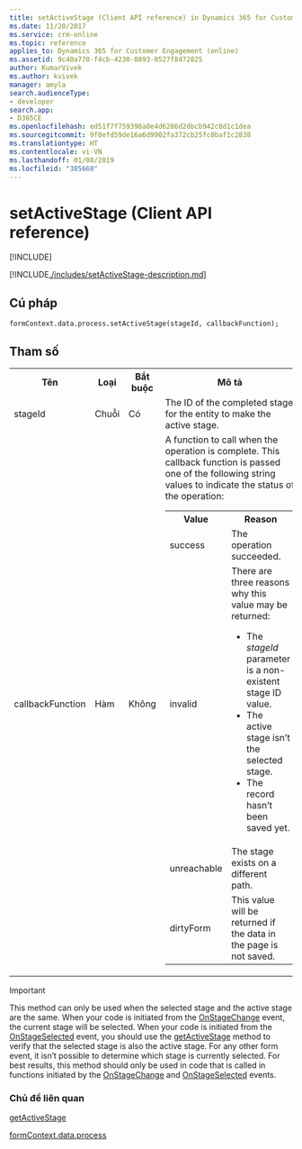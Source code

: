 ```yaml
---
title: setActiveStage (Client API reference) in Dynamics 365 for Customer Engagement| MicrosoftDocs
ms.date: 11/20/2017
ms.service: crm-online
ms.topic: reference
applies_to: Dynamics 365 for Customer Engagement (online)
ms.assetid: 9c40a770-f4cb-4230-8893-0527f8472825
author: KumarVivek
ms.author: kvivek
manager: amyla
search.audienceType:
- developer
search.app:
- D365CE
ms.openlocfilehash: ed51f7f759398a8e4d6286d2dbcb942c8d1c1dea
ms.sourcegitcommit: 9f0efd59de16a6d9902fa372cb25fc0baf1c2838
ms.translationtype: HT
ms.contentlocale: vi-VN
ms.lasthandoff: 01/08/2019
ms.locfileid: "385660"
---
```

# <a name="setactivestage-client-api-reference"></a>setActiveStage (Client API reference)

[!INCLUDE[](../../../../../includes/cc_applies_to_update_9_0_0.md)]

[!INCLUDE[./includes/setActiveStage-description.md](./includes/setActiveStage-description.md)]

## <a name="syntax"></a>Cú pháp

`formContext.data.process.setActiveStage(stageId, callbackFunction);`

## <a name="parameters"></a>Tham số

<table style="width:100%">
<tr>
<th>Tên</th>
<th>Loại</th>
<th>Bắt buộc</th>
<th>Mô tả</th>
</tr>
<tr>
<td>stageId</td>
<td>Chuỗi</td>
<td>Có</td>
<td>The ID of the completed stage for the entity to make the active stage. </td>
</tr>
<tr>
<td>callbackFunction</td>
<td>Hàm</td>
<td>Không</td>
<td>A function to call when the operation is complete. This callback function is passed one of the following string values to indicate the status of the operation:
<table>
<tr>
<th>Value</th>
<th>Reason</th>
</tr>
<tr>
<td>success</td>
<td>The operation succeeded.</td>
</tr>
<tr>
<td>invalid</td>
<td>There are three reasons why this value may be returned:
<ul>
<li>The <em>stageId</em> parameter is a non-existent stage ID value.</li>
<li>The active stage isn’t the selected stage.</li>
<li>The record hasn’t been saved yet.</li>
</ul>
</td>
</tr>
<tr>
<td>unreachable</td>
<td>The stage exists on a different path.</td>
</tr>
<tr>
<td>dirtyForm</td>
<td>This value will be returned if the data in the page is not saved.</td>
</tr>
</table>
</td>
</tr>
</table>

>[!IMPORTANT]
>This method can only be used when the selected stage and the active stage are the same. When your code is initiated from the [OnStageChange](../../events/onstagechange.md) event, the current stage will be selected. When your code is initiated from the [OnStageSelected](../../events/onstageselected.md) event, you should use the [getActiveStage](getActiveStage.md) method to verify that the selected stage is also the active stage. For any other form event, it isn’t possible to determine which stage is currently selected. For best results, this method should only be used in code that is called in functions initiated by the [OnStageChange](../../events/onstagechange.md) and [OnStageSelected](../../events/onstageselected.md) events.

### <a name="related-topics"></a>Chủ đề liên quan

[getActiveStage](getActiveStage.md)

[formContext.data.process](../../formContext-data-process.md)
 


